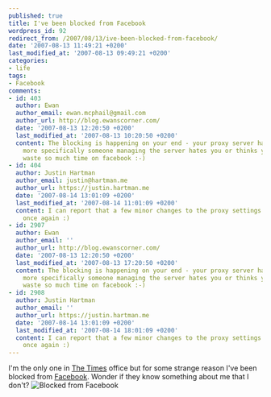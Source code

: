 ```yaml
---
published: true
title: I've been blocked from Facebook
wordpress_id: 92
redirect_from: /2007/08/13/ive-been-blocked-from-facebook/
date: '2007-08-13 11:49:21 +0200'
last_modified_at: '2007-08-13 09:49:21 +0200'
categories:
- life
tags:
- Facebook
comments:
- id: 403
  author: Ewan
  author_email: ewan.mcphail@gmail.com
  author_url: http://blog.ewanscorner.com/
  date: '2007-08-13 12:20:50 +0200'
  last_modified_at: '2007-08-13 10:20:50 +0200'
  content: The blocking is happening on your end - your proxy server hates you - or
    more specifically someone managing the server hates you or thinks you shouldn't
    waste so much time on facebook :-)
- id: 404
  author: Justin Hartman
  author_email: justin@hartman.me
  author_url: https://justin.hartman.me
  date: '2007-08-14 13:01:09 +0200'
  last_modified_at: '2007-08-14 11:01:09 +0200'
  content: I can report that a few minor changes to the proxy settings gave me access
    once again :)
- id: 2907
  author: Ewan
  author_email: ''
  author_url: http://blog.ewanscorner.com/
  date: '2007-08-13 12:20:50 +0200'
  last_modified_at: '2007-08-13 17:20:50 +0200'
  content: The blocking is happening on your end - your proxy server hates you - or
    more specifically someone managing the server hates you or thinks you shouldn&#39;t
    waste so much time on facebook :-)
- id: 2908
  author: Justin Hartman
  author_email: ''
  author_url: https://justin.hartman.me
  date: '2007-08-14 13:01:09 +0200'
  last_modified_at: '2007-08-14 18:01:09 +0200'
  content: I can report that a few minor changes to the proxy settings gave me access
    once again :)
---
```

I'm the only one in <a href="http://www.thetimes.co.za">The Times</a> office but for some strange reason I've been blocked from <a href="http://www.facebook.com">Facebook</a>. Wonder if they know something about me that I don't?
<img src="http://farm2.static.flickr.com/1170/1102910966_698c0a0bb7.jpg" alt="Blocked from Facebook" />
